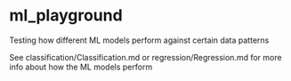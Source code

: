 # ml_playground

Testing how different ML models perform against certain data patterns

See classification/Classification.md or regression/Regression.md for more info about how the ML models perform 
